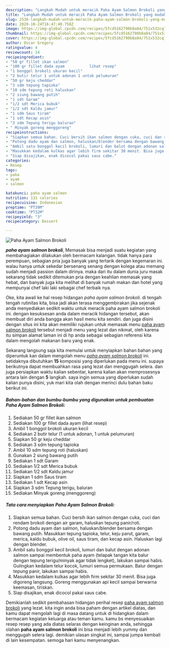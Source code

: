 ```yaml
---
description: "Langkah Mudah untuk meracik Paha Ayam Salmon Brokoli yang mudah"
title: "Langkah Mudah untuk meracik Paha Ayam Salmon Brokoli yang mudah"
slug: 2536-langkah-mudah-untuk-meracik-paha-ayam-salmon-brokoli-yang-mudah
date: 2020-10-24T16:47:40.758Z
image: https://img-global.cpcdn.com/recipes/5fcd5162790b8a84/751x532cq70/paha-ayam-salmon-brokoli-foto-resep-utama.jpg
thumbnail: https://img-global.cpcdn.com/recipes/5fcd5162790b8a84/751x532cq70/paha-ayam-salmon-brokoli-foto-resep-utama.jpg
cover: https://img-global.cpcdn.com/recipes/5fcd5162790b8a84/751x532cq70/paha-ayam-salmon-brokoli-foto-resep-utama.jpg
author: Oscar Gregory
ratingvalue: 4
reviewcount: 14
recipeingredient:
- "50 gr fillet ikan salmon"
- "100 gr fillet dada ayam           lihat resep"
- "1 bonggol brokoli ukuran kecil"
- "2 butir telur 1 untuk adonan 1 untuk pelumuran"
- "50 gr keju cheddar"
- "3 sdm tepung tapioka"
- "10 sdm tepung roti haluskan"
- "2 siung bawang putih"
- "1 sdt Garam"
- "1/2 sdt Merica bubuk"
- "1/2 sdt Kaldu jamur"
- "1 sdm Saus tiram"
- "1 sdt Kecap asin"
- "3 sdm Tepung terigu baluran"
- " Minyak goreng menggoreng"
recipeinstructions:
- "Siapkan semua bahan. Cuci bersih ikan salmon dengan cuka, cuci dan rendam brokoli dengan air garam, haluskan tepung panir/roti."
- "Potong dadu ayam dan salmon, haluskan/blender bersama dengan bawang putih. Masukkan tepung tapioka, telur, keju parut, garam, merica, kaldu bubuk, olive oil, saus tiram, dan kecap asin. Haluskan lagi dengan blender."
- "Ambil satu bonggol kecil brokoli, lumuri dan balut dengan adonan salmon sampai membentuk paha ayam (telapak tangan kita balur dengan tepung terigu/minyak agar tidak lengket), lakukan sampai habis. Gulingkan kedalam telur kocok, lumuri semua permukaan. Balur dengan tepung panir, lakukan sampai habis."
- "Masukkan kedalam kulkas agar lebih firm sekitar 30 menit. Bisa juga digoreng langsung. Goreng menggunakan api kecil sampai berwarna keemasan, tiriskan."
- "Siap disajikan, enak dicocol pakai saus cabe."
categories:
- Resep
tags:
- paha
- ayam
- salmon

katakunci: paha ayam salmon 
nutrition: 131 calories
recipecuisine: Indonesian
preptime: "PT39M"
cooktime: "PT32M"
recipeyield: "3"
recipecategory: Dessert

---
```



![Paha Ayam Salmon Brokoli](https://img-global.cpcdn.com/recipes/5fcd5162790b8a84/751x532cq70/paha-ayam-salmon-brokoli-foto-resep-utama.jpg)

<b><i>paha ayam salmon brokoli</i></b>, Memasak bisa menjadi suatu kegiatan yang membahagiakan dilakukan oleh bermacam kalangan. tidak hanya para perempuan, sebagian pria juga banyak yang tertarik dengan kegemaran ini. walau hanya untuk sekedar bersenang senang dengan kolega atau memang sudah menjadi passion dalam dirinya. maka dari itu dalam dunia juru masak sekarang tidak sedikit ditemukan pria dengan keahlian memasak yang hebat, dan banyak juga kita melihat di banyak rumah makan dan hotel yang mempunyai chef laki laki sebagai chef terbaik nya.



Oke, kita awali ke hal resep hidangan <i>paha ayam salmon brokoli</i>. di tengah tengah rutinitas kita, bisa jadi akan terasa menggembirakan jika sejenak anda menyediakan sedikit waktu untuk meracik paha ayam salmon brokoli ini. dengan kesuksesan anda dalam meracik hidangan tersebut, akan membuat diri anda bangga akan hasil menu kita sendiri. dan juga disini dengan situs ini kita akan memiliki rujukan untuk memasak menu <u>paha ayam salmon brokoli</u> tersebut menjadi menu yang lezat dan nikmat, oleh karena itu simpan alamat laman ini di hp anda sebagai sebagian referensi kita dalam mengolah makanan baru yang enak.


Sekarang langsung saja kita memulai untuk menyiapkan bahan bahan yang diperuntuk kan dalam mengolah menu <u><i>paha ayam salmon brokoli</i></u> ini. setidaknya dibutuhkan <b>15</b> komposisi yang diperlukan pada menu ini. supaya berikutnya dapat membuahkan rasa yang lezat dan menggugah selera. dan juga persiapkan waktu kalian sebentar, karena kalian akan memprosesnya antara lain dengan <b>5</b> langkah. saya ingin semua yang diperlukan sudah kalian punya disini, yuk mari kita olah dengan merinci dulu bahan baku berikut ini.

<!--inarticleads1-->

##### Bahan-bahan dan bumbu-bumbu yang digunakan untuk pembuatan Paha Ayam Salmon Brokoli:

1. Sediakan 50 gr fillet ikan salmon
1. Sediakan 100 gr fillet dada ayam           (lihat resep)
1. Ambil 1 bonggol brokoli ukuran kecil
1. Sediakan 2 butir telur (1 untuk adonan, 1 untuk pelumuran)
1. Siapkan 50 gr keju cheddar
1. Sediakan 3 sdm tepung tapioka
1. Ambil 10 sdm tepung roti (haluskan)
1. Gunakan 2 siung bawang putih
1. Sediakan 1 sdt Garam
1. Sediakan 1/2 sdt Merica bubuk
1. Sediakan 1/2 sdt Kaldu jamur
1. Siapkan 1 sdm Saus tiram
1. Sediakan 1 sdt Kecap asin
1. Siapkan 3 sdm Tepung terigu, baluran
1. Sediakan  Minyak goreng (menggoreng)




<!--inarticleads2-->

##### Tata cara menyiapkan Paha Ayam Salmon Brokoli:

1. Siapkan semua bahan. Cuci bersih ikan salmon dengan cuka, cuci dan rendam brokoli dengan air garam, haluskan tepung panir/roti.
1. Potong dadu ayam dan salmon, haluskan/blender bersama dengan bawang putih. Masukkan tepung tapioka, telur, keju parut, garam, merica, kaldu bubuk, olive oil, saus tiram, dan kecap asin. Haluskan lagi dengan blender.
1. Ambil satu bonggol kecil brokoli, lumuri dan balut dengan adonan salmon sampai membentuk paha ayam (telapak tangan kita balur dengan tepung terigu/minyak agar tidak lengket), lakukan sampai habis. Gulingkan kedalam telur kocok, lumuri semua permukaan. Balur dengan tepung panir, lakukan sampai habis.
1. Masukkan kedalam kulkas agar lebih firm sekitar 30 menit. Bisa juga digoreng langsung. Goreng menggunakan api kecil sampai berwarna keemasan, tiriskan.
1. Siap disajikan, enak dicocol pakai saus cabe.




Demikianlah sedikit pembahasan hidangan perihal resep <u>paha ayam salmon brokoli</u> yang lezat. kita ingin anda bisa paham dengan artikel diatas, dan kamu dapat mengolah lagi di masa datang untuk di hidangkan dalam bermacam kegiatan keluarga atau teman kamu. kamu bs menyesuaikan resep resep yang ada diatas selaras dengan keinginan anda, sehingga olahan <b>paha ayam salmon brokoli</b> ini bisa menjadi lebih yummy dan menggugah selera lagi. demikian ulasan singkat ini, sampai jumpa kembali di lain kesempatan. semoga hari kamu menyenangkan.
